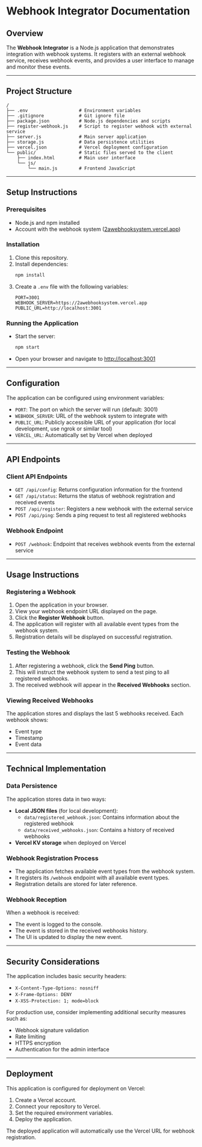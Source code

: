 # Webhook Integrator Documentation

## Overview

The **Webhook Integrator** is a Node.js application that demonstrates integration with webhook systems. It registers with an external webhook service, receives webhook events, and provides a user interface to manage and monitor these events.

---

## Project Structure

```
/
├── .env                   # Environment variables
├── .gitignore             # Git ignore file
├── package.json           # Node.js dependencies and scripts
├── register-webhook.js    # Script to register webhook with external service
├── server.js              # Main server application
├── storage.js             # Data persistence utilities
├── vercel.json            # Vercel deployment configuration
└── public/                # Static files served to the client
    ├── index.html         # Main user interface
    └── js/
        └── main.js        # Frontend JavaScript
```

---

## Setup Instructions

### Prerequisites

- Node.js and npm installed
- Account with the webhook system ([2awebhooksystem.vercel.app](https://2awebhooksystem.vercel.app))

### Installation

1. Clone this repository.
2. Install dependencies:
   ```bash
   npm install
   ```
3. Create a `.env` file with the following variables:
   ```env
   PORT=3001
   WEBHOOK_SERVER=https://2awebhooksystem.vercel.app
   PUBLIC_URL=http://localhost:3001
   ```

### Running the Application

- Start the server:
  ```bash
  npm start
  ```
- Open your browser and navigate to [http://localhost:3001](http://localhost:3001)

---

## Configuration

The application can be configured using environment variables:

- `PORT`: The port on which the server will run (default: 3001)
- `WEBHOOK_SERVER`: URL of the webhook system to integrate with
- `PUBLIC_URL`: Publicly accessible URL of your application (for local development, use ngrok or similar tool)
- `VERCEL_URL`: Automatically set by Vercel when deployed

---

## API Endpoints

### Client API Endpoints

- `GET /api/config`: Returns configuration information for the frontend
- `GET /api/status`: Returns the status of webhook registration and received events
- `POST /api/register`: Registers a new webhook with the external service
- `POST /api/ping`: Sends a ping request to test all registered webhooks

### Webhook Endpoint

- `POST /webhook`: Endpoint that receives webhook events from the external service

---

## Usage Instructions

### Registering a Webhook

1. Open the application in your browser.
2. View your webhook endpoint URL displayed on the page.
3. Click the **Register Webhook** button.
4. The application will register with all available event types from the webhook system.
5. Registration details will be displayed on successful registration.

### Testing the Webhook

1. After registering a webhook, click the **Send Ping** button.
2. This will instruct the webhook system to send a test ping to all registered webhooks.
3. The received webhook will appear in the **Received Webhooks** section.

### Viewing Received Webhooks

The application stores and displays the last 5 webhooks received. Each webhook shows:

- Event type
- Timestamp
- Event data

---

## Technical Implementation

### Data Persistence

The application stores data in two ways:

- **Local JSON files** (for local development):
  - `data/registered_webhook.json`: Contains information about the registered webhook
  - `data/received_webhooks.json`: Contains a history of received webhooks
- **Vercel KV storage** when deployed on Vercel

### Webhook Registration Process

- The application fetches available event types from the webhook system.
- It registers its `/webhook` endpoint with all available event types.
- Registration details are stored for later reference.

### Webhook Reception

When a webhook is received:

- The event is logged to the console.
- The event is stored in the received webhooks history.
- The UI is updated to display the new event.

---

## Security Considerations

The application includes basic security headers:

- `X-Content-Type-Options: nosniff`
- `X-Frame-Options: DENY`
- `X-XSS-Protection: 1; mode=block`

For production use, consider implementing additional security measures such as:

- Webhook signature validation
- Rate limiting
- HTTPS encryption
- Authentication for the admin interface

---

## Deployment

This application is configured for deployment on Vercel:

1. Create a Vercel account.
2. Connect your repository to Vercel.
3. Set the required environment variables.
4. Deploy the application.

The deployed application will automatically use the Vercel URL for webhook registration.
